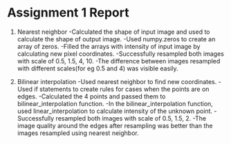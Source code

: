 # Assignment 1 Report

1. Nearest neighbor
   -Calculated the shape of input image and used to calculate the shape of output image.
   -Used numpy.zeros to create an array of zeros.
   -Filled the arrays with intensity of input image by calculating new pixel coordinates.
   -Successfully resampled both images with scale of 0.5, 1.5, 4, 10.
   -The difference between images resampled with different scales(for eg 0.5 and 4) was visible easily.
   
2. Bilinear interpolation
   -Used nearest neighbor to find new coordinates.
   -Used if statements to create rules for cases when the points are on edges.
   -Calculated the 4 points and passed them to bilinear_interpolation function.
   -In the bilinear_interpolation function, used linear_interpolation to calculate intensity of the unknown point.
   -Successfully resampled both images with scale of 0.5, 1.5, 2.
   -The image quality around the edges after resampling was better than the images resampled using nearest neighbor.
   
